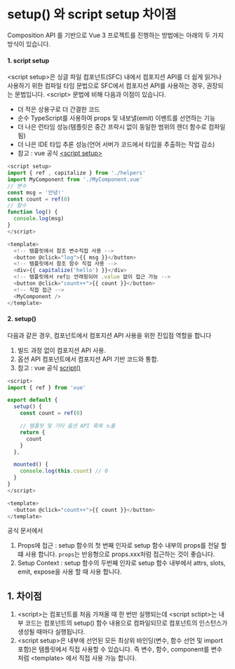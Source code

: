 # setup() 와 script setup 차이점

Composition API 를 기반으로 Vue 3 프로젝트를 진행하는 방법에는 아래의 두 가지 방식이 있습니다.

#### 1. script setup

\<script setup>은 싱글 파일 컴포넌트(SFC) 내에서 컴포지션 API를 더 쉽게 읽거나 사용하기 위한 컴파일 타임 문법으로 SFC에서 컴포지션 API를 사용하는 경우, 권장되는 문법입니다. \<script> 문법에 비해 다음과 이점이 있습니다.

* 더 적은 상용구로 더 간결한 코드
* 순수 TypeScript를 사용하여 props 및 내보낼(emit) 이벤트를 선언하는 기능
* 더 나은 런타임 성능(템플릿은 중간 프락시 없이 동일한 범위의 렌더 함수로 컴파일됨)
* 더 나은 IDE 타입 추론 성능(언어 서버가 코드에서 타입을 추출하는 작업 감소)
* 참고 : vue 공식 [\<script setup>](https://ko.vuejs.org/api/sfc-script-setup.html#using-components)

```javascript
<script setup>
import { ref , capitalize } from './helpers'
import MyComponent from './MyComponent.vue'
// 변수
const msg = '안녕!'
const count = ref(0)
// 함수
function log() {
  console.log(msg)
}
</script>

<template>
  <!-- 템플릿에서 참조 변수직접 사용 -->
  <button @click="log">{{ msg }}</button>
  <!-- 템플릿에서 참조 함수 직접 사용 -->
  <div>{{ capitalize('hello') }}</div>
  <!-- 템플릿에서 ref는 언래핑되어 .value 없이 접근 가능 -->
  <button @click="count++">{{ count }}</button>
  <!-- 직접 접근 -->
  <MyComponent />
</template>
```

#### 2. setup()

다음과 같은 경우, 컴포넌트에서 컴포지션 API 사용을 위한 진입점 역할을 합니다

1. 빌드 과정 없이 컴포지션 API 사용.
2. 옵션 API 컴포넌트에서 컴포지션 API 기반 코드와 통합.
3. 참고 : vue 공식 [script()](https://ko.vuejs.org/api/composition-api-setup.html)

```javascript
<script>
import { ref } from 'vue'

export default {
  setup() {
    const count = ref(0)

    // 템플릿 및 기타 옵션 API 훅에 노출
    return {
      count
    }
  },

  mounted() {
    console.log(this.count) // 0
  }
}
</script>

<template>
  <button @click="count++">{{ count }}</button>
</template>
```

공식 문서에서

1. Props에 접근 : setup 함수의 첫 번째 인자로   setup 함수 내부의 props를 전달 할 떄 사용 합니다. `props`는 반응형으로 props.xxx처럼 접근하는 것이 좋습니다.
2. Setup Context : setup 함수의 두번째 인자로   setup 함수 내부에서 attrs, slots, emit, expose을 사용 할 때 사용 합니다.

## 1. 차이점

1. \<script>는 컴포넌트를 처음 가져올 때 한 번만 실행되는데 \<script sctipt>는 내부 코드는 컴포넌트의 setup() 함수 내용으로 컴파일되므로 컴포넌트의 인스턴스가 생성될 때마다 실행됩니다.
2. \<script setup>은 내부에 선언된 모든 최상위 바인딩(변수, 함수 선언 및 import 포함)은 템플릿에서 직접 사용할 수 있습니다. 즉 변수, 함수, component를 변수 처럼 \<template> 에서 직접 사용 가능 합니다.



